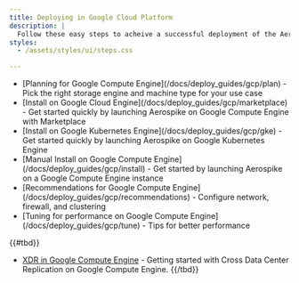 ```yaml
---
title: Deploying in Google Cloud Platform
description: |
  Follow these easy steps to acheive a successful deployment of the Aerospike database on Google Cloud Platform.
styles:
  - /assets/styles/ui/steps.css

---
```


<ul>
    <li>[Planning for Google Compute Engine](/docs/deploy_guides/gcp/plan) - Pick the right storage engine and machine type for your use case</li>
    <li>[Install on Google Cloud Engine](/docs/deploy_guides/gcp/marketplace) - Get started quickly by launching Aerospike on Google Compute Engine with Marketplace</li>
    <li>[Install on Google Kubernetes Engine](/docs/deploy_guides/gcp/gke) - Get started quickly by launching Aerospike on Google Kubernetes Engine</li>
    <li>[Manual Install on Google Compute Engine](/docs/deploy_guides/gcp/install) - Get started by launching Aerospike on a Google Compute Engine instance</li>
    <li>[Recommendations for Google Compute Engine](/docs/deploy_guides/gcp/recommendations) - Configure network, firewall, and clustering</li>
    <li>[Tuning for performance on Google Compute Engine](/docs/deploy_guides/gcp/tune) - Tips for better performance</li>
</ul>    

{{#tbd}}
  * [XDR in Google Compute Engine](/docs/operations/gcp/xdr) - Getting started with Cross Data Center Replication on Google Compute Engine.
{{/tbd}}
